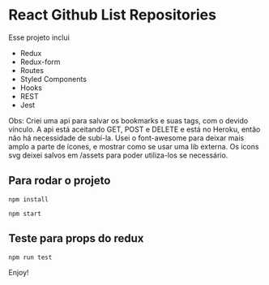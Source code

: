 # React Github List Repositories

Esse projeto inclui
- Redux
- Redux-form
- Routes
- Styled Components
- Hooks
- REST
- Jest

Obs:
	Criei uma api para salvar os bookmarks e suas tags, com o devido vínculo. A api está aceitando GET, POST e DELETE e está no Heroku, então não há necessidade de subí-la. Usei o font-awesome para deixar mais amplo a parte de ícones, e mostrar como se usar uma lib externa. Os icons svg deixei salvos em /assets para poder utiliza-los se necessário.

## Para rodar o projeto

```npm install```

```npm start```

## Teste para props do redux

```npm run test```

Enjoy!

